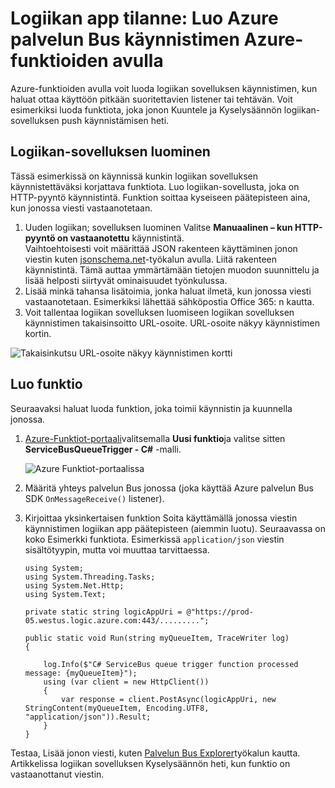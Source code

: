 <properties
   pageTitle="Logiikan app tilanne: Azure Funktiot palvelun Bus käynnistimen | Microsoft Azure"
   description="Palvelun Bus logiikan sovelluksen käynnistimen luominen Azure-funktioiden avulla"
   services="logic-apps,functions"
   documentationCenter=".net,nodejs,java"
   authors="jeffhollan"
   manager="dwrede"
   editor=""/>

<tags
   ms.service="logic-apps"
   ms.devlang="multiple"
   ms.topic="article"
   ms.tgt_pltfrm="na"
   ms.workload="integration"
   ms.date="05/23/2016"
   ms.author="jehollan"/>

# <a name="logic-app-scenario-create-an-azure-service-bus-trigger-by-using-azure-functions"></a>Logiikan app tilanne: Luo Azure palvelun Bus käynnistimen Azure-funktioiden avulla

Azure-funktioiden avulla voit luoda logiikan sovelluksen käynnistimen, kun haluat ottaa käyttöön pitkään suoritettavien listener tai tehtävän. Voit esimerkiksi luoda funktiota, joka jonon Kuuntele ja Kyselysäännön logiikan-sovelluksen push käynnistämisen heti.

## <a name="build-the-logic-app"></a>Logiikan-sovelluksen luominen

Tässä esimerkissä on käynnissä kunkin logiikan sovelluksen käynnistettäväksi korjattava funktiota. Luo logiikan-sovellusta, joka on HTTP-pyyntö käynnistintä. Funktion soittaa kyseiseen päätepisteen aina, kun jonossa viesti vastaanotetaan.  

1. Uuden logiikan; sovelluksen luominen Valitse **Manuaalinen – kun HTTP-pyyntö on vastaanotettu** käynnistintä.  
   Vaihtoehtoisesti voit määrittää JSON rakenteen käyttäminen jonon viestin kuten [jsonschema.net](http://jsonschema.net)-työkalun avulla. Liitä rakenteen käynnistintä. Tämä auttaa ymmärtämään tietojen muodon suunnittelu ja lisää helposti siirtyvät ominaisuudet työnkulussa.
1. Lisää minkä tahansa lisätoimia, jonka haluat ilmetä, kun jonossa viesti vastaanotetaan. Esimerkiksi lähettää sähköpostia Office 365: n kautta.  
1. Voit tallentaa logiikan sovelluksen luomiseen logiikan sovelluksen käynnistimen takaisinsoitto URL-osoite. URL-osoite näkyy käynnistimen kortin.

![Takaisinkutsu URL-osoite näkyy käynnistimen kortti][1]

## <a name="build-the-function"></a>Luo funktio

Seuraavaksi haluat luoda funktion, joka toimii käynnistin ja kuunnella jonossa.

1. [Azure-Funktiot-portaali](https://functions.azure.com/signin)valitsemalla **Uusi funktio**ja valitse sitten **ServiceBusQueueTrigger - C#** -malli.

    ![Azure Funktiot-portaalissa][2]

2. Määritä yhteys palvelun Bus jonossa (joka käyttää Azure palvelun Bus SDK `OnMessageReceive()` listener).
3. Kirjoittaa yksinkertaisen funktion Soita käyttämällä jonossa viestin käynnistimen logiikan app päätepisteen (aiemmin luotu). Seuraavassa on koko Esimerkki funktiota. Esimerkissä `application/json` viestin sisältötyypin, mutta voi muuttaa tarvittaessa.

   ```
   using System;
   using System.Threading.Tasks;
   using System.Net.Http;
   using System.Text;

   private static string logicAppUri = @"https://prod-05.westus.logic.azure.com:443/.........";

   public static void Run(string myQueueItem, TraceWriter log)
   {

       log.Info($"C# ServiceBus queue trigger function processed message: {myQueueItem}");
       using (var client = new HttpClient())
       {
           var response = client.PostAsync(logicAppUri, new StringContent(myQueueItem, Encoding.UTF8, "application/json")).Result;
       }
   }
   ```

Testaa, Lisää jonon viesti, kuten [Palvelun Bus Explorer](https://github.com/paolosalvatori/ServiceBusExplorer)työkalun kautta. Artikkelissa logiikan sovelluksen Kyselysäännön heti, kun funktio on vastaanottanut viestin.

<!-- Image References -->
[1]: ./media/app-service-logic-scenario-function-sb-trigger/manualTrigger.PNG
[2]: ./media/app-service-logic-scenario-function-sb-trigger/newQueueTriggerFunction.PNG
